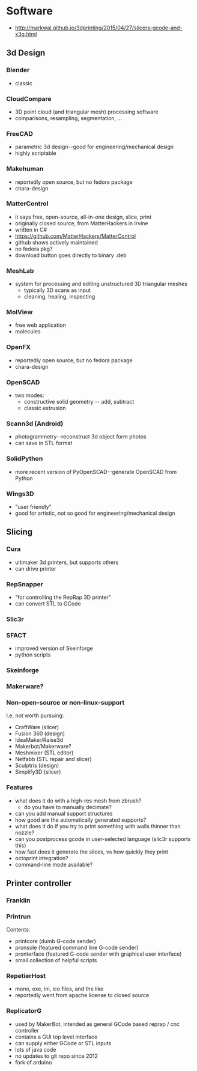 # Software

* http://markwal.github.io/3dprinting/2015/04/27/slicers-gcode-and-x3g.html

## 3d Design

### Blender

* classic

### CloudCompare

* 3D point cloud (and triangular mesh) processing software
* comparisons, resampling, segmentation, ...

### FreeCAD

* parametric 3d design--good for engineering/mechanical design
* highly scriptable

### Makehuman

* reportedly open source, but no fedora package
* chara-design

### MatterControl

* it says free, open-source, all-in-one design, slice, print
* originally closed source, from MatterHackers in Irvine
* written in C#
* https://github.com/MatterHackers/MatterControl
* github shows actively maintained
* no fedora pkg?
* download button goes directly to binary .deb

### MeshLab

* system for processing and editing unstructured 3D triangular meshes
  * typically 3D scans as input
  * cleaning, healing, inspecting

### MolView

* free web application
* molecules

### OpenFX

* reportedly open source, but no fedora package
* chara-design

### OpenSCAD

* two modes:
  * constructive solid geometry -- add, subtract
  * classic extrusion

### Scann3d (Android)

* photogrammetry--reconstruct 3d object form photos
* can save in STL format

### SolidPython

* more recent version of PyOpenSCAD--generate OpenSCAD from Python

### Wings3D

* "user friendly"
* good for artistic, not so good for engineering/mechanical design


## Slicing

### Cura

* ultimaker 3d printers, but supports others
* can drive printer

### RepSnapper

* "for controlling the RepRap 3D printer"
* can convert STL to GCode

### Slic3r

### SFACT

* improved version of Skeinforge
* python scripts

### Skeinforge

### Makerware?

### Non-open-source or non-linux-support

I.e. not worth pursuing:

* CraftWare (slicer)
* Fusion 360 (design)
* IdeaMaker/Raise3d
* Makerbot/Makerware?
* Meshmixer (STL editor)
* Netfabb (STL repair and slicer)
* Sculptris (design)
* Simplify3D (slicer)

### Features

* what does it do with a high-res mesh from zbrush?
  * do you have to manually decimate?
* can you add manual support structures
* how good are the automatically generated supports?
* what does it do if you try to print something with walls thinner than nozzle?
* can you postprocess gcode in user-selected language (slic3r supports this)
* how fast does it generate the slices, vs how quickly they print
* octoprint integration?
* command-line mode available?

## Printer controller

### Franklin

### Printrun

Contents:
* printcore (dumb G-code sender)
* pronsole (featured command line G-code sender)
* pronterface (featured G-code sender with graphical user interface)
* small collection of helpful scripts

### RepetierHost

* mono, exe, ini, ico files, and the like
* reportedly went from apache license to closed source

### ReplicatorG

* used by MakerBot, intended as general GCode based reprap / cnc controller
* contains a GUI top level interface
* can supply either GCode or STL inputs
* lots of java code
* no updates to git repo since 2012
* fork of arduino
